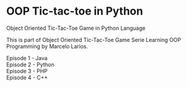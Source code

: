 # OOP Tic-tac-toe in Python

Object Oriented Tic-Tac-Toe Game in Python Language

This is part of Object Oriented Tic-Tac-Toe Game Serie Learning OOP Programming by Marcelo Larios.

Episode 1 - Java<br />
Episode 2 - Python<br />
Episode 3 - PHP<br />
Episode 4 - C++<br />






